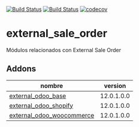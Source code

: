 [![Build Status](https://runbot.nodrizatech.com/runbot/badge/18/12.0.svg)](https://runbot.nodrizatech.com/runbot/repo/https-github-com-odoonodrizatech-external-odoo-18)
[![Build Status](https://travis-ci.org/OdooNodrizaTech/external_odoo.svg?branch=12.0)](https://travis-ci.org/OdooNodrizaTech/external_odoo)
[![codecov](https://codecov.io/gh/OdooNodrizaTech/external_odoo/branch/12.0/graph/badge.svg)](https://codecov.io/gh/OdooNodrizaTech/external_odoo)

external_sale_order
=========
Módulos relacionados con External Sale Order


Addons
----------------
nombre | version
--- | ---
[external_odoo_base](external_odoo_base/) | 12.0.1.0.0
[external_odoo_shopify](external_odoo_shopify/) | 12.0.1.0.0
[external_odoo_woocommerce](external_odoo_woocommerce/) | 12.0.1.0.0
